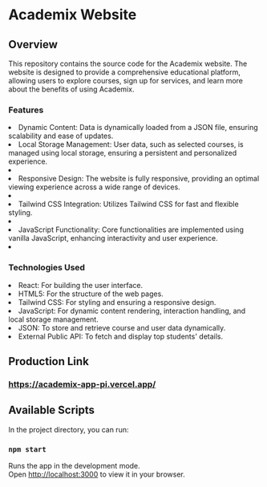 # Academix Website
## Overview
This repository contains the source code for the Academix website. The website is designed to provide a comprehensive educational platform, allowing users to explore courses, sign up for services, and learn more about the benefits of using Academix.
### Features
<li>Dynamic Content: Data is dynamically loaded from a JSON file, ensuring scalability and ease of updates.</li>
<li>Local Storage Management: User data, such as selected courses, is managed using local storage, ensuring a persistent and personalized experience.<li>
<li>Responsive Design: The website is fully responsive, providing an optimal viewing experience across a wide range of devices.<li>
<li>Tailwind CSS Integration: Utilizes Tailwind CSS for fast and flexible styling.<li>
<li>JavaScript Functionality: Core functionalities are implemented using vanilla JavaScript, enhancing interactivity and user experience.<li>

### Technologies Used
<li>React: For building the user interface.</li>
<li>HTML5: For the structure of the web pages.</li>
<li>Tailwind CSS: For styling and ensuring a responsive design.</li>
<li>JavaScript: For dynamic content rendering, interaction handling, and local storage management.</li>
<li>JSON: To store and retrieve course and user data dynamically.</li>
<li>External Public API: To fetch and display top students' details.</li>

##  Production Link
### https://academix-app-pi.vercel.app/
## Available Scripts

In the project directory, you can run:

### `npm start`

Runs the app in the development mode.\
Open [http://localhost:3000](http://localhost:3000) to view it in your browser.


